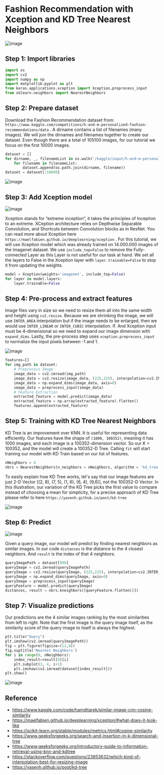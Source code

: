 # Fashion Recommendation with Xception and KD Tree Nearest Neighbors

![image](https://github.com/hughiephan/DPL/assets/16631121/ebeabf55-c495-4fb0-b793-7d27d6ecbf90)

## Step 1: Import libraries
```python
import os
import cv2
import numpy as np
import matplotlib.pyplot as plt
from keras.applications.xception import Xception,preprocess_input
from sklearn.neighbors import NearestNeighbors
```

## Step 2: Prepare dataset
Download the Fashion Recommendation dataset from: `https://www.kaggle.com/competitions/h-and-m-personalized-fashion-recommendations/data` . A dirname contains a list of filenames (many images). We will join the dirnames and filenames together to create our dataset. Even though there are a total of 105100 images, for our tutorial we focus on the first 10000 images.

```python
dataset = []
for dirname, _, filenameList in os.walk('/kaggle/input/h-and-m-personalized-fashion-recommendations/images'):
    for filename in filenameList:
        dataset.append(os.path.join(dirname, filename))
dataset = dataset[:10000]
```

![image](https://github.com/hughiephan/DPL/assets/16631121/6fdf8065-63a8-441d-aa48-658bfd8c5f0f)

## Step 3: Add Xception model

![image](https://github.com/hughiephan/DPL/assets/16631121/625bda7a-5b44-47ad-b801-1f60f6251830)

Xception stands for “extreme inception”, it takes the principles of Inception to an extreme. XCeption architecture relies on Depthwise Separable Convolution, and Shortcuts between Convolution blocks as in ResNet. You can read more about Xception here `https://maelfabien.github.io/deeplearning/xception` . For this tutorial, we will use Xception model which was already trained on 14.000.000 images of the Imagenet dataset. We use `include_top=False` to remove the Fully-connected Layer as this Layer is not useful for our task at hand. We set all the layers to False in the Xception layer with `layer.trainable=False` to stop it from updating the weights.

```python
model = Xception(weights='imagenet', include_top=False)
for layer in model.layers:
    layer.trainable=False
```

## Step 4: Pre-process and extract features

Image files vary in size so we need to resize them all into the same width and height using `cv2.resize`. Because we are shrinking the image, we will use `INTER_AREA` interpolation but if the image needs to be enlarged, then we would use `INTER_LINEAR` or `INTER_CUBIC` interpolation. If. And Xception input must be 4-dimensional so we need to expand our image dimension with `expand_dims`. Lastly, the pre-process step uses `xception.preprocess_input` to normalize the input pixels between -1 and 1. 

![image](https://github.com/hughiephan/DPL/assets/16631121/05c87d19-8a50-4f0f-b4ae-ee2a95b40725)

```python
features=[]
for img_path in dataset:
    # Preprocess Image
    image_data = cv2.imread(img_path)
    image_data = cv2.resize(image_data, (225,225), interpolation=cv2.INTER_AREA)  
    image_data = np.expand_dims(image_data, axis=0)
    image_data = preprocess_input(image_data)
    # Feature Extraction
    extracted_feature = model.predict(image_data)
    extracted_feature = np.array(extracted_feature).flatten()
    features.append(extracted_feature)
```

## Step 5: Training with KD Tree Nearest Neighbors

KD Tree is an improvement over KNN. It is useful for representing data efficiently. Our features have the shape of `(1000, 100352)`, meaning it has 1000 images, and each image is a 100352-dimension vector. So our K = 100352, and the model will create a 100352-D Tree. Calling `fit` will start training our model with KD Train based on our list of features.

```python
nNeighbors = 4
nbrs = NearestNeighbors(n_neighbors = nNeighbors, algorithm = 'kd_tree').fit(features)
```

To easily explain how KD Tree works, let's say that our image features are just 2-D Vector [(2, 8), (7, 5), (1, 6), (6, 4), (9,6)], not the 100352-D Vector. In this illustration, our variation of the KD Tree picks the first value to compare instead of choosing a mean for simplicity, for a precise approach of KD Tree please refer to here `https://yasenh.github.io/post/kd-tree`

![image](https://github.com/hughiephan/DPL/assets/16631121/90baacad-2103-44ab-bcf4-19c820702776)

## Step 6: Predict

![image](https://github.com/hughiephan/DPL/assets/16631121/be6ffdf0-a5a6-4ec5-8716-64758c9e4378)

Given a query image, our model will predict by finding nearest neighbors as similar images. In our code `distances` is the distance to the 4 closest neighbors. And `result` is the index of that 4 neighbors.

```python
queryImagePath = dataset[999]
queryImage = cv2.imread(queryImagePath) 
queryImage = cv2.resize(queryImage, (225,225), interpolation=cv2.INTER_AREA)  
queryImage = np.expand_dims(queryImage, axis=0)
queryImage = preprocess_input(queryImage)
queryFeature = model.predict(queryImage)
distances, result = nbrs.kneighbors([queryFeature.flatten()])
```

## Step 7: Visualize predictions

Our predictions are the 4 similar images ranking by the most similarities from left to right. Note that the first image is the query image itself, as the similarity score of the query image to itself is always the highest.

```python
plt.title("Query")
plt.imshow(cv2.imread(queryImagePath))
fig = plt.figure(figsize=(12,8))
fig.suptitle('Nearest Neighbors')
for i in range(0, nNeighbors):
    index_result=result[0][i]
    plt.subplot(3, 4, i+1)
    plt.imshow(cv2.imread(dataset[index_result]))
plt.show()
```

![image](https://github.com/hughiephan/DPL/assets/16631121/112c37dd-f849-4711-a435-59e0b77ee537)

## Reference
- https://www.kaggle.com/code/hamditarek/similar-image-cnn-cosine-similarity
- https://maelfabien.github.io/deeplearning/xception/#what-does-it-look-like
- https://scikit-learn.org/stable/modules/metrics.html#cosine-similarity
- https://www.geeksforgeeks.org/search-and-insertion-in-k-dimensional-tree
- https://www.geeksforgeeks.org/introductory-guide-to-information-retrieval-using-knn-and-kdtree
- https://stackoverflow.com/questions/23853632/which-kind-of-interpolation-best-for-resizing-image
- https://yasenh.github.io/post/kd-tree
